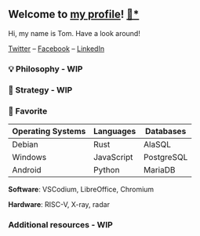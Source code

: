 ## Welcome to [my profile](https://trpapp.github.io)! [📝](https://jhatse.info/kartik-v/krajee-markdown-editor/examples/bs4.html)[*](https://github.com/kartik-v/krajee-markdown-editor)

Hi, my name is Tom. Have a look around!

[Twitter](https://twitter.com/thomasrpapp) – [Facebook](https://facebook.com/thomasrpapp) – [LinkedIn](https://linkedin.com/in/trpapp)

### 💡 Philosophy - WIP

### 🎯 Strategy - WIP

### 🌟 Favorite

| Operating Systems | Languages  | Databases   |
| ----------------- | ---------- | ----------- |
| Debian            | Rust       | AlaSQL      |
| Windows           | JavaScript | PostgreSQL  |
| Android           | Python     | MariaDB     |

**Software**: VSCodium, LibreOffice, Chromium

**Hardware**: RISC-V, X-ray, radar

### Additional resources - WIP
[//]: # "dwservice.net"